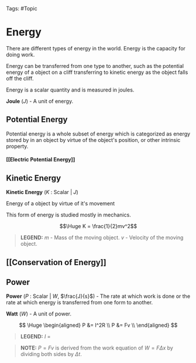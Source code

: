 Tags: #Topic 

# Energy

There are different types of energy in the world. Energy is the capacity for doing work. 

Energy can be transferred from one type to another, such as the potential energy of a object on a cliff transferring to kinetic energy as the object falls off the cliff.

Energy is a scalar quantity and is measured in joules.

**Joule** ($J$) - A unit of energy.

## Potential Energy

Potential energy is a whole subset of energy which is categorized as energy stored by in an object by virtue of the object's position, or other intrinsic property.

#### [[Electric Potential Energy]]

## Kinetic Energy

**Kinetic Energy** ($K$ : Scalar | $J$)

Energy of a object by virtue of it's movement

This form of energy is studied mostly in mechanics.

$$\Huge K = \frac{1}{2}mv^2$$

> **LEGEND:**
> $m$ - Mass of the moving object.
> $v$ - Velocity of the moving object.

## [[Conservation of Energy]]

## Power

**Power** ($P$ : Scalar | $W$, $\frac{J}{s}$) - The rate at which work is done or the rate at which energy is transferred from one form to another.

**Watt** ($W$) - A unit of power.

$$
\Huge
\begin{aligned}
P &= I^2R \\
P &= Fv \\
\end{aligned}
$$

> **LEGEND:**
> $I$  =

> **NOTE:**
> $P = Fv$ is derived from the work equation of $W = F \Delta x$ by dividing both sides by $\Delta t$.